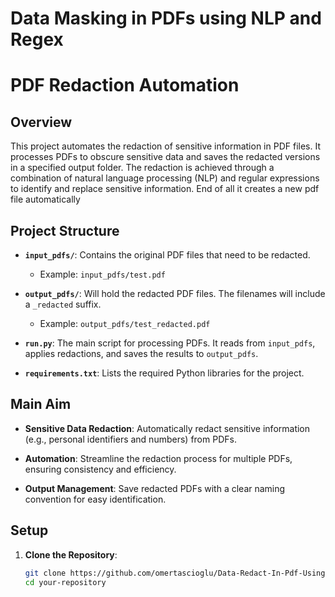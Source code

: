 # Data Masking in PDFs using NLP and Regex
# PDF Redaction Automation

## Overview

This project automates the redaction of sensitive information in PDF files. It processes PDFs to obscure sensitive data and saves the redacted versions in a specified output folder. The redaction is achieved through a combination of natural language processing (NLP) and regular expressions to identify and replace sensitive information. End of all it creates a new pdf file automatically 

## Project Structure

- **`input_pdfs/`**: Contains the original PDF files that need to be redacted.
  - Example: `input_pdfs/test.pdf`
  
- **`output_pdfs/`**: Will hold the redacted PDF files. The filenames will include a `_redacted` suffix.
  - Example: `output_pdfs/test_redacted.pdf`
  
- **`run.py`**: The main script for processing PDFs. It reads from `input_pdfs`, applies redactions, and saves the results to `output_pdfs`.
  
- **`requirements.txt`**: Lists the required Python libraries for the project.

## Main Aim

- **Sensitive Data Redaction**: Automatically redact sensitive information (e.g., personal identifiers and numbers) from PDFs.
  
- **Automation**: Streamline the redaction process for multiple PDFs, ensuring consistency and efficiency.
  
- **Output Management**: Save redacted PDFs with a clear naming convention for easy identification.

## Setup

1. **Clone the Repository**:
   ```bash
   git clone https://github.com/omertascioglu/Data-Redact-In-Pdf-Using-Turkish-NLP.git
   cd your-repository
